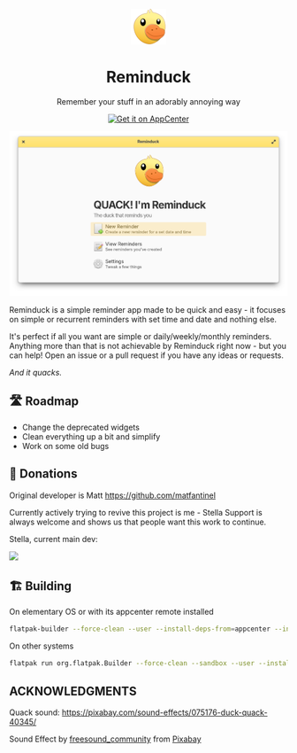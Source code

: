 <p align="center">
    <img src="data/icons/hicolor/64.png" alt="Icon" />
</p>

<h1 align="center">Reminduck</h1>
<p align="center">Remember your stuff in an adorably annoying way</p>

<p align="center">
  <a href="https://appcenter.elementary.io/io.github.ellie_commons.reminduck">
    <img src="https://appcenter.elementary.io/badge.svg" alt="Get it on AppCenter" />
  </a>
</p>

<p align="center">
    <img src="data/screenshots/Welcome.png" alt="Screenshot of the welcome window" />
</p>

Reminduck is a simple reminder app made to be quick and easy - it focuses on simple or recurrent reminders with set time and date and nothing else.

It's perfect if all you want are simple or daily/weekly/monthly reminders. Anything more than that is not achievable by Reminduck right now - but you can help! Open an issue or a pull request if you have any ideas or requests.

_And it quacks._


## 🛣️ Roadmap

 - Change the deprecated widgets
 - Clean everything up a bit and simplify
 - Work on some old bugs


## 💝 Donations

Original developer is Matt
https://github.com/matfantinel

Currently actively trying to revive this project is me - Stella
Support is always welcome and shows us that people want this work to continue.

Stella, current main dev:
<p align="left">
  <a href="https://ko-fi.com/teamcons">
    <img src="https://cdn.ko-fi.com/cdn/kofi3.png?v=2" width="150">
  </a>
</p>





## 🏗️ Building

On elementary OS or with its appcenter remote installed

```bash
flatpak-builder --force-clean --user --install-deps-from=appcenter --install builddir ./io.github.ellie_commons.reminduck.yml
```

On other systems

```bash
flatpak run org.flatpak.Builder --force-clean --sandbox --user --install --install-deps-from=flathub --ccache --mirror-screenshots-url=https://dl.flathub.org/media/ --repo=repo builddir io.github.ellie_commons.reminduck.flathub.yml
```

## ACKNOWLEDGMENTS

Quack sound: https://pixabay.com/sound-effects/075176-duck-quack-40345/

Sound Effect by <a href="https://pixabay.com/users/freesound_community-46691455/?utm_source=link-attribution&utm_medium=referral&utm_campaign=music&utm_content=40345">freesound_community</a> from <a href="https://pixabay.com//?utm_source=link-attribution&utm_medium=referral&utm_campaign=music&utm_content=40345">Pixabay</a>
